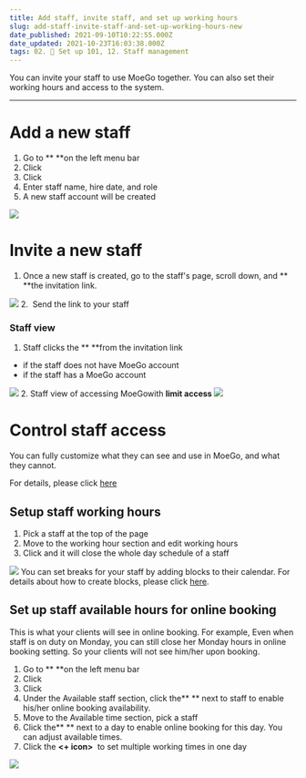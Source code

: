 ```yaml
---
title: Add staff, invite staff, and set up working hours
slug: add-staff-invite-staff-and-set-up-working-hours-new
date_published: 2021-09-10T10:22:55.000Z
date_updated: 2021-10-23T16:03:38.000Z
tags: 02. 🌟 Set up 101, 12. Staff management
---
```


You can invite your staff to use MoeGo together. You can also set their working hours and access to the system.

---

# Add a new staff

1. Go to **<Setting> **on the left menu bar
2. Click **<Staff>**
3. Click **<Add new staff>**
4. Enter staff name, hire date, and role
5. A new staff account will be created

![](__GHOST_URL__/content/images/2021/09/CleanShot-2021-09-13-at-16.44.52.png)
# Invite a new staff

1. Once a new staff is created, go to the staff's page, scroll down, and **<Copy> **the invitation link. 

![](__GHOST_URL__/content/images/2021/09/CleanShot-2021-09-13-at-21.58.35@2x.jpg)
2.  Send the link to your staff

### Staff view

1. Staff clicks the **<Accept> **from the invitation link

- **<Sign up>** if the staff does not have MoeGo account 
- **<Login>** if the staff has a MoeGo account

![](__GHOST_URL__/content/images/2021/09/CleanShot-2021-09-14-at-14.27.48.gif)
2. Staff view of accessing MoeGowith **limit access**
![](__GHOST_URL__/content/images/2021/09/CleanShot-2021-09-14-at-13.57.20@2x.png)
# Control staff access

You can fully customize what they can see and use in MoeGo, and what they cannot.

For details, please click [here](__GHOST_URL__/access-control/)

## Setup staff working hours

1. Pick a staff at the top of the page
2. Move to the working hour section and edit working hours
3. Click **<Closed>** and it will close the whole day schedule of a staff

![](__GHOST_URL__/content/images/2021/06/staff-working-hour-1.png)
You can set breaks for your staff by adding blocks to their calendar. For details about how to create blocks, please click [here](__GHOST_URL__/block-time/).

## Set up staff available hours for online booking

This is what your clients will see in online booking. For example, Even when staff is on duty on Monday, you can still close her Monday hours in online booking setting. So your clients will not see him/her upon booking.

1. Go to **<Online booking> **on the left menu bar
2. Click **<Availability>**
3. Click **<Setting>**
4. Under the Available staff section, click the** <Box>** next to staff to enable his/her online booking availability. 
5. Move to the Available time section, pick a staff
6. Click the** <Box>** next to a day to enable online booking for this day. You can adjust available times. 
7. Click the **<+ icon>**  to set multiple working times in one day

![](__GHOST_URL__/content/images/2021/09/CleanShot-2021-09-13-at-16.33.24.png)
